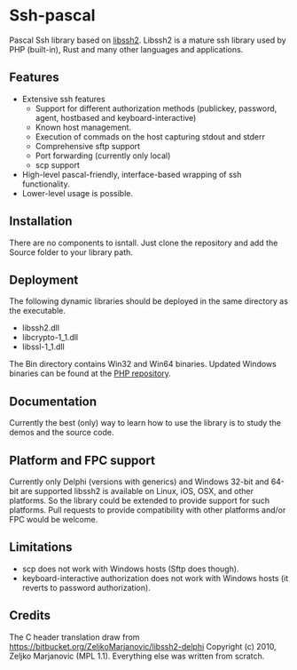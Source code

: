 # Ssh-pascal
Pascal Ssh library based on [libssh2](https://www.libssh2.org/).  Libssh2 is a mature ssh library used by PHP (built-in), Rust and many other languages and applications.

## Features
- Extensive ssh features
  - Support for different authorization methods (publickey, password, agent, hostbased and keyboard-interactive)
  - Known host management.
  - Execution of commads on the host capturing stdout and stderr
  - Comprehensive sftp support
  - Port forwarding (currently only local)
  - scp support
- High-level pascal-friendly, interface-based wrapping of ssh functionality.
- Lower-level usage is possible.

## Installation
There are no components to isntall.  Just clone the repository and add the Source folder to your library path.

## Deployment
The following dynamic libraries should be deployed in the same directory as the executable.
- libssh2.dll
- libcrypto-1_1.dll
- libssl-1_1.dll

 The Bin directory contains Win32 and Win64 binaries.  Updated Windows binaries can be found at the [PHP repository](https://windows.php.net/downloads/php-sdk/deps/).

## Documentation
Currently the best (only) way to learn how to use the library is to study the demos and the source code.

## Platform and FPC support
Currently only Delphi (versions with generics) and Windows 32-bit and 64-bit are supported
libssh2 is available on Linux, iOS, OSX, and other platforms.  So the library could be extended to provide support for such platforms.  Pull requests to provide compatibility with other platforms and/or FPC would be welcome.

## Limitations
- scp does not work with Windows hosts (Sftp does though).
- keyboard-interactive authorization does not work with Windows hosts (it reverts to password authorization).

## Credits
The C header translation draw from https://bitbucket.org/ZeljkoMarjanovic/libssh2-delphi
Copyright (c) 2010, Zeljko Marjanovic (MPL 1.1).  Everything else was written from scratch.
